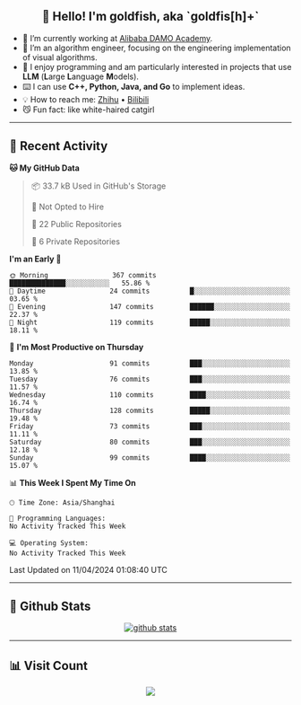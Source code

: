 
<h2 align="center">👋 Hello! I'm goldfish, aka `goldfis[h]+`</h2>

- 📍 I’m currently working at [Alibaba DAMO Academy](https://damo.alibaba.com/).  
- 🌱 I’m an algorithm engineer, focusing on the engineering implementation of visual algorithms.  
- 💬 I enjoy programming and am particularly interested in projects that use **LLM** (**L**arge **L**anguage **M**odels).   
- ⌨️ I can use **C++, Python, Java, and Go** to implement ideas.  
- 💡 How to reach me: [Zhihu](https://www.zhihu.com/people/goldfishh) • [Bilibili](https://space.bilibili.com/11349246)  
- 😼 Fun fact: like white-haired catgirl  

-------

## 🔧 Recent Activity

<!--START_SECTION:waka-->
**🐱 My GitHub Data** 

> 📦 33.7 kB Used in GitHub's Storage 
 > 
> 🚫 Not Opted to Hire
 > 
> 📜 22 Public Repositories 
 > 
> 🔑 6 Private Repositories 
 > 
**I'm an Early 🐤** 

```text
🌞 Morning                367 commits         ██████████████░░░░░░░░░░░   55.86 % 
🌆 Daytime                24 commits          █░░░░░░░░░░░░░░░░░░░░░░░░   03.65 % 
🌃 Evening                147 commits         ██████░░░░░░░░░░░░░░░░░░░   22.37 % 
🌙 Night                  119 commits         █████░░░░░░░░░░░░░░░░░░░░   18.11 % 
```
📅 **I'm Most Productive on Thursday** 

```text
Monday                   91 commits          ███░░░░░░░░░░░░░░░░░░░░░░   13.85 % 
Tuesday                  76 commits          ███░░░░░░░░░░░░░░░░░░░░░░   11.57 % 
Wednesday                110 commits         ████░░░░░░░░░░░░░░░░░░░░░   16.74 % 
Thursday                 128 commits         █████░░░░░░░░░░░░░░░░░░░░   19.48 % 
Friday                   73 commits          ███░░░░░░░░░░░░░░░░░░░░░░   11.11 % 
Saturday                 80 commits          ███░░░░░░░░░░░░░░░░░░░░░░   12.18 % 
Sunday                   99 commits          ████░░░░░░░░░░░░░░░░░░░░░   15.07 % 
```


📊 **This Week I Spent My Time On** 

```text
🕑︎ Time Zone: Asia/Shanghai

💬 Programming Languages: 
No Activity Tracked This Week

💻 Operating System: 
No Activity Tracked This Week
```


 Last Updated on 11/04/2024 01:08:40 UTC
<!--END_SECTION:waka-->

-------

## 📆 Github Stats

<p align="center">
    <a href="https://github.com/anuraghazra/github-readme-stats">
      <img src="https://github-readme-stats.vercel.app/api?username=goldfishh&show_icons=true&theme=dracula" alt="github stats" />
    </a>
</p>

-------

## 📊 Visit Count

<p align="center">
  <a href="https://count.getloli.com/"><img src="https://count.getloli.com/get/@:goldfishh?theme=rule34"></a>
</p>

